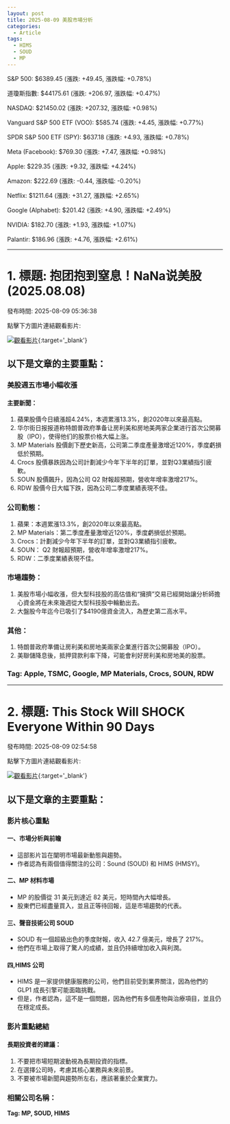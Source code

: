 ```yaml
---
layout: post
title: 2025-08-09 美股市場分析
categories:
  - Article
tags:
  - HIMS
  - SOUD
  - MP
---
```



S&P 500: $6389.45 (漲跌: +49.45, 漲跌幅: +0.78%)


道瓊斯指數: $44175.61 (漲跌: +206.97, 漲跌幅: +0.47%)


NASDAQ: $21450.02 (漲跌: +207.32, 漲跌幅: +0.98%)


Vanguard S&P 500 ETF (VOO): $585.74 (漲跌: +4.45, 漲跌幅: +0.77%)


SPDR S&P 500 ETF (SPY): $637.18 (漲跌: +4.93, 漲跌幅: +0.78%)


Meta (Facebook): $769.30 (漲跌: +7.47, 漲跌幅: +0.98%)


Apple: $229.35 (漲跌: +9.32, 漲跌幅: +4.24%)


Amazon: $222.69 (漲跌: -0.44, 漲跌幅: -0.20%)


Netflix: $1211.64 (漲跌: +31.27, 漲跌幅: +2.65%)


Google (Alphabet): $201.42 (漲跌: +4.90, 漲跌幅: +2.49%)


NVIDIA: $182.70 (漲跌: +1.93, 漲跌幅: +1.07%)


Palantir: $186.96 (漲跌: +4.76, 漲跌幅: +2.61%)



---
# 1. 標題: 抱团抱到窒息！NaNa说美股(2025.08.08)
發布時間: 2025-08-09 05:36:38

點擊下方圖片連結觀看影片:

 [![觀看影片](https://i.ytimg.com/vi/1zFwY6Sqw1U/sddefault.jpg)](https://www.youtube.com/watch?v=1zFwY6Sqw1U){:target='_blank'}

## 以下是文章的主要重點：

### 美股週五市場小幅收漲
#### 主要新聞：

1. 蘋果股價今日續漲超4.24%，本週累漲13.3%，創2020年以來最高點。
2. 华尔街日报报道称特朗普政府準备让房利美和房地美两家企業进行首次公開募股（IPO），使得他们的股票价格大幅上涨。
3. MP Materials 股價創下歷史新高，公司第二季度產量激增近120%，季度虧損低於預期。
4. Crocs 股價暴跌因為公司計劃減少今年下半年的訂單，並對Q3業績指引疲軟。
5. SOUN 股價飆升，因為公司 Q2 財報超預期，營收年增率激增217%。
6. RDW 股價今日大幅下跌，因為公司二季度業績表現不佳。

### 公司動態：

1. 蘋果：本週累漲13.3%，創2020年以來最高點。
2. MP Materials：第二季度產量激增近120%，季度虧損低於預期。
3. Crocs：計劃減少今年下半年的訂單，並對Q3業績指引疲軟。
4. SOUN： Q2 財報超預期，營收年增率激增217%。
5. RDW：二季度業績表現不佳。

### 市場趨勢：

1. 美股市場小幅收漲，但大型科技股的高估值和“擁擠”交易已經開始讓分析師擔心資金將在未來幾週從大型科技股中輪動出去。
2. 大盤股今年迄今已吸引了$4190億資金流入，為歷史第二高水平。

### 其他：

1. 特朗普政府準備让房利美和房地美兩家企業進行首次公開募股（IPO）。
2. 美聯儲降息後，抵押貸款利率下降，可能會利好房利美和房地美的股票。

### Tag: Apple, TSMC, Google, MP Materials, Crocs, SOUN, RDW

---
# 2. 標題: This Stock Will SHOCK Everyone Within 90 Days
發布時間: 2025-08-09 02:54:58

點擊下方圖片連結觀看影片:

 [![觀看影片](https://i.ytimg.com/vi/yTqTZs9VULw/sddefault.jpg)](https://www.youtube.com/watch?v=yTqTZs9VULw){:target='_blank'}

## 以下是文章的主要重點：

### 影片核心重點
#### 一、市場分析與前瞻
* 這部影片旨在闡明市場最新動態與趨勢。
* 作者認為有兩個值得關注的公司：Sound (SOUD) 和 HIMS (HMSY)。

#### 二、MP 材料市場
* MP 的股價從 31 美元到達近 82 美元，短時間內大幅增長。
* 股東們已經盡量買入，並且正等待回報，這是市場趨勢的代表。

#### 三、聲音技術公司 SOUD
* SOUD 有一個超級出色的季度財報，收入 42.7 億美元，增長了 217%。
* 他們在市場上取得了驚人的成績，並且仍持續增加收入與利潤。

#### 四,HIMS 公司
* HIMS 是一家提供健康服務的公司，他們目前受到業界關注，因為他們的 GLP1 成長引擎可能面臨挑戰。
* 但是，作者認為，這不是一個問題，因為他們有多個產物與治療項目，並且仍在穩定成長。

### 影片重點總結
#### 長期投資者的建議：
1. 不要把市場短期波動視為長期投資的指標。
2. 在選擇公司時，考慮其核心業務與未來前景。
3. 不要被市場新聞與趨勢所左右，應該著重於企業實力。

### 相關公司名稱：
**Tag: MP, SOUD, HIMS**


